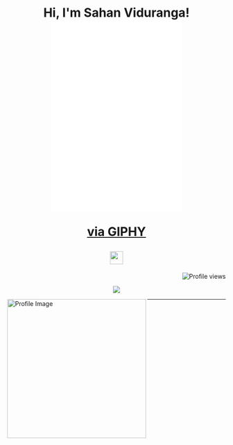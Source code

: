 <h1 align="center">
Hi, I'm Sahan Viduranga!
 <iframe src= width="480" height="442" style="" frameBorder="0" class="giphy-embed" allowFullScreen></iframe><p><a href="https://giphy.com/gifs/DronaHQ-automation-nocode-lowcode-i1JHRZSXO9LZZDHqii">via GIPHY</a></p>
  <img src="https://giphy.com/embed/i1JHRZSXO9LZZDHqii" width="30">
</h1>
<img src="https://gpvc.arturio.dev/SahanViduranga98" alt="Profile views" align='right'/>
<br/>

<p align="center">
  <a href="https://github.com/DenverCoder1/readme-typing-svg">
    <img src="https://readme-typing-svg.herokuapp.com?lines=Computer+Science+Graduate;Full+Stack+Developer;Machine+Learning+Enthusiast;Always+learning+new+things&center=true&width=380&height=45">
  </a>
</p>

<img align="left" src="https://github.com/SahanViduranga98/SahanViduranga98/blob/main/profile_image.png" alt="Profile Image" width="320" />
<hr>

